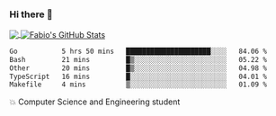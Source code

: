 ### Hi there 👋
<a href="https://github.com/fabiovincenzi/fabiovincenzi">
  <img align="center" src="https://github-readme-stats.vercel.app/api/top-langs/?username=fabiovincenzi&title_color=ffffff&text_color=c9cacc&icon_color=2bbc8a&bg_color=1d1f21&langs_count=3" />
</a>
<a href="https://github.com/fabiovincenzi/fabiovincenzi">
  <img align="center" src="https://github-readme-stats.vercel.app/api?username=fabiovincenzi&show_icons=true&line_height=27&count_private=true&title_color=ffffff&text_color=c9cacc&icon_color=2bbc8a&bg_color=1d1f21" alt="Fabio's GitHub Stats" />
</a>
<!--START_SECTION:waka-->

```txt
Go           5 hrs 50 mins   █████████████████████░░░░   84.06 %
Bash         21 mins         █▒░░░░░░░░░░░░░░░░░░░░░░░   05.22 %
Other        20 mins         █▒░░░░░░░░░░░░░░░░░░░░░░░   04.98 %
TypeScript   16 mins         █░░░░░░░░░░░░░░░░░░░░░░░░   04.01 %
Makefile     4 mins          ▒░░░░░░░░░░░░░░░░░░░░░░░░   01.09 %
```

<!--END_SECTION:waka-->

:boom: Computer Science and Engineering student
